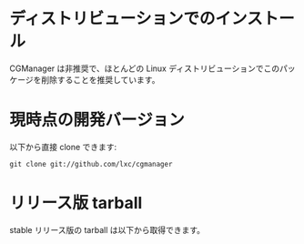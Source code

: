 
# ディストリビューションでのインストール

<!--
CGManager is deprecated and we're recommending most Linux distributions remove those packages.
-->
CGManager は非推奨で、ほとんどの Linux ディストリビューションでこのパッケージを削除することを推奨しています。


# 現時点の開発バージョン

<!--
You can clone cgmanager directly with:
-->
以下から直接 clone できます:

    git clone git://github.com/lxc/cgmanager

# リリース版 tarball

<!--
Stable release tarballs are available for download below.
-->
stable リリース版の tarball は以下から取得できます。
